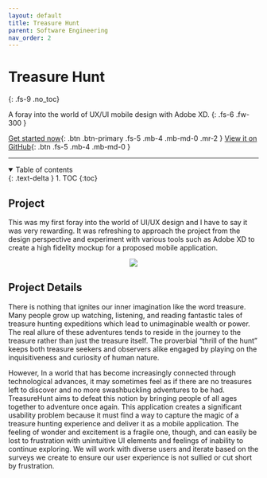 ```yaml
---
layout: default
title: Treasure Hunt
parent: Software Engineering
nav_order: 2
---
```


# Treasure Hunt
{: .fs-9 .no_toc}

A foray into the world of UX/UI mobile design with Adobe XD.
{: .fs-6 .fw-300 }

[Get started now](#project){: .btn .btn-primary .fs-5 .mb-4 .mb-md-0 .mr-2 } [View it on GitHub](https://xd.adobe.com/view/f1135a4f-0b98-4ea5-44d5-d6030aaeb56c-8722/?fullscreen){: .btn .fs-5 .mb-4 .mb-md-0 }

---

<details open markdown="block">
  <summary>
    Table of contents
  </summary>
  {: .text-delta }
1. TOC
{:toc}
</details>



## Project

This was my first foray into the world of UI/UX design and I have to say it was very rewarding. It was refreshing to approach the project from the design perspective and experiment with various tools such as Adobe XD to create a high fidelity mockup for a proposed mobile application.

<p align="center"><img src="assets/treasure-hunt.png"></p>
  
## Project Details

There is nothing that ignites our inner imagination like the word treasure. Many people grow up watching, listening, and reading fantastic tales of treasure hunting expeditions which lead to unimaginable wealth or power. The real allure of these adventures tends to reside in the journey to the treasure rather than just the treasure itself. The proverbial “thrill of the hunt” keeps both treasure seekers and observers alike engaged by playing on the inquisitiveness and curiosity of human nature.

However, In a world that has become increasingly connected through technological advances, it may sometimes feel as if there are no treasures left to discover and no more swashbuckling adventures to be had. TreasureHunt aims to defeat this notion by bringing people of all ages together to adventure once again. This application creates a significant usability problem because it must find a way to capture the magic of a treasure hunting experience and deliver it as a mobile application. The feeling of wonder and excitement is a fragile one, though, and can easily be lost to frustration with unintuitive UI elements and feelings of inability to continue exploring. We will work with diverse users and iterate based on the surveys we create to ensure our user experience is not sullied or cut short by frustration.